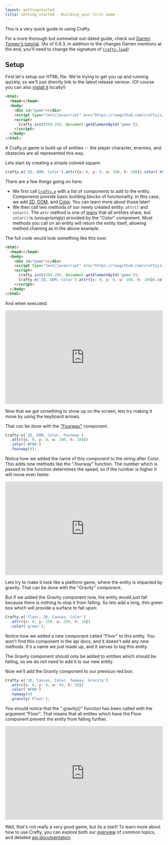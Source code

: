 ```yaml
---
layout: gettingstarted
title: Getting started - Building your first Game
---
```

This is a very quick guide to using Crafty.

For a more thorough but somewhat out-dated guide, check out [Darren Torpey's tutorial](http://buildnewgames.com/introduction-to-crafty/).  (As of 0.6.3, in addition to the changes Darren mentions at the end, you'll need to change the signature of [`Crafty.load`](/api/Crafty-loader.html))

## Setup

First let's setup our HTML file.  We're trying to get you up and running quickly, so we'll just directly link to the latest release version.  (Of course you can also [install it](craftyjs.com/#install) locally!)

``` html
<html>
  <head></head>
  <body>
    <div id="game"></div>
    <script type="text/javascript" src="https://rawgithub.com/craftyjs/Crafty/release/dist/crafty-min.js"></script>
    <script>
      Crafty.init(500,350, document.getElementById('game'));
    </script>
  </body>
</html>
```


A Crafty.js game is build up of entities -- the player character, enemies, and obstacles are all represented this way.

Lets start by creating a simple colored square:
``` javascript
Crafty.e('2D, DOM, Color').attr({x: 0, y: 0, w: 100, h: 100}).color('#F00');
```

There are a few things going on here:

- We first call [`Crafty.e`](/api/Crafty-e.html) with a list of components to add to the entity.  Components provide basic building blocks of functionality. In this case, we add [2D](/api/2D.html), [DOM](/api/DOM.html), and [Color](/api/Color.html).  You can learn more about those later!
- We then call two methods of our newly created entity: `attr()` and `color()`.  The `attr` method is one of [many](/api/Crafty%20Core.html) that all entities share, but `color()` is (unsuprisingly) provided by the "Color" component.  Most methods you call on an entity will return the entity itself, allowing method chaining as in the above example.


The full code would look something like this now:

```html
<html>
  <head></head>
  <body>
    <div id="game"></div>
    <script type="text/javascript" src="https://rawgithub.com/craftyjs/Crafty/release/dist/crafty-min.js"></script>
    <script>
      Crafty.init(500,350, document.getElementById('game'));
      Crafty.e('2D, DOM, Color').attr({x: 0, y: 0, w: 100, h: 100}).color('#F00');
    </script>
  </body>
</html>
```

And when executed:

<iframe width="100%" height="300" src="http://jsfiddle.net/kevinsimper/pShLx/embedded/result,js,html/" allowfullscreen="allowfullscreen" frameborder="0"></iframe>

Now that we got something to show up on the screen, lets try making it move by using the keyboard arrows.

That can be done with the ["Fourway"](/api/Fourway.html) component.

``` javascript
Crafty.e('2D, DOM, Color, Fourway')
  .attr({x: 0, y: 0, w: 100, h: 100})
  .color('#F00')
  .fourway(4);
```

Notice how we added the name of this component to the string after Color. This adds new methods like the ".fourway" function. The number which is passed to the function determines the speed, so if the number is higher it will move even faster.

<iframe width="100%" height="300" src="http://jsfiddle.net/kevinsimper/9jCr7/embedded/result,js,html/" allowfullscreen="allowfullscreen" frameborder="0"></iframe>

Lets try to make it look like a platform game, where the entity is impacted by gravity. That can be done with the "Gravity" component. 

But if we added the Gravity component now, the entity would just fall because there is nothing to stop it from falling.  So lets add a long, thin green box which will provide a surface to fall upon:

``` javascript
Crafty.e('Floor, 2D, Canvas, Color')
  .attr({x: 0, y: 250, w: 250, h: 10})
  .color('green');
```

Notice how we added a new component called "Floor" to this entity.  You won't find this component in the api docs, and it doesn't add any new methods.  It's a name we just made up, and it serves to tag this entity.

The Gravity component should only be added to entities which should be falling, so we do not need to add it to our new entity.

Now we'll add the Gravity component to our previous red box:

``` js
Crafty.e('2D, Canvas, Color, Twoway, Gravity')
  .attr({x: 0, y: 0, w: 50, h: 50})
  .color('#F00')
  .twoway(4)
  .gravity('Floor');
```

You should notice that the ".gravity()" function has been called with the argument "Floor". That means that all entites which have the Floor component prevent the entity from falling further.

<iframe width="100%" height="300" src="http://jsfiddle.net/kevinsimper/2nBLb/2/embedded/result,js,html" allowfullscreen="allowfullscreen" frameborder="0"></iframe>

Well, that's not really a very good game, but its a start!  To learn more about how to use Crafty, you can explore both our [overview](/documentation) of common topics, and detailed [api documentation](/api/). 
